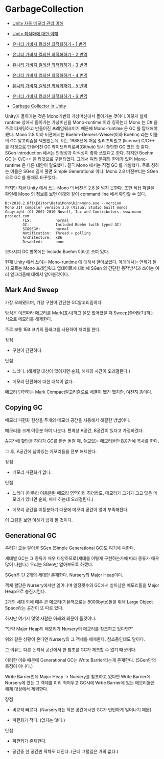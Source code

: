 # GarbageCollection

- [Unity 자동 메모리 관리 이해](https://docs.unity3d.com/kr/current/Manual/UnderstandingAutomaticMemoryManagement.html)
- [Unity 최적화에 대한 이해](https://docs.unity3d.com/kr/current/Manual/BestPracticeUnderstandingPerformanceInUnity.html)

- [유니티 가비지 컬레션 최적화하기 - 1 번역](http://ronniej.sfuh.tk/optimizing-garbage-collection-in-unity-games-1/)
- [유니티 가비지 컬레션 최적화하기 - 2 번역](http://ronniej.sfuh.tk/optimizing-garbage-collection-in-unity-games-2/)
- [유니티 가비지 컬레션 최적화하기 - 3 번역](http://ronniej.sfuh.tk/optimizing-garbage-collection-in-unity-games-3/)
- [유니티 가비지 컬레션 최적화하기 - 4 번역](http://ronniej.sfuh.tk/optimizing-garbage-collection-in-unity-games-4/)
- [유니티 가비지 컬레션 최적화하기 - 5 번역](http://ronniej.sfuh.tk/optimizing-garbage-collection-in-unity-games-5/)
- [유니티 가비지 컬레션 최적화하기 - 6 번역](http://ronniej.sfuh.tk/optimizing-garbage-collection-in-unity-games-6/)

- [Garbage Collector In Unity](https://hrmrzizon.github.io/2017/04/23/garbage-collector-in-unity/)

Unity가 돌아가는 것은 Mono기반의 가상머신에서 돌아가는 것이다.이렇게 실제 runtime 상에서 돌아가는 가상머신을 Mono-runtime 이라 칭하는데 Mono 는 C# 을 주로 타게팅하고 만들어진 프레임워크이기 때문에 Mono-runtime 은 GC 를 탑재해야 했다. Mono 2.8 이하 버젼에서는 Boehm-Demers-Weiser(이하 Boehm) 라는 이름의 GC 알고리즘을 택했었는데, 이는 1988년에 처음 릴리즈되었고 (license) C/C++ 를 타겟으로 만들어진 GC 라이브러리로써(Github) 당시 쓸만한 GC 였던 것 같다. SGen Introduction 에서는 안정성과 이식성이 좋아 쓰였다고 한다. 하지만 Boehm GC 는 C/C++ 을 타겟으로 구현되었다. 그래서 여러 문제와 한계가 있어 Mono-runtime 은 다른 대안이 필요했다. 결국 Mono 에서는 직접 GC 를 개발했다. 주로 칭하는 이름은 SGen 길게 풀면 Simple Generational 이다. Mono 2.8 버젼부터는 SGen 으로 GC 를 통채로 바꾸었다.

하지만 지금 Unity 에서 쓰는 Mono 의 버젼은 2.8 을 넘지 못한다. 또한 직접 파일을 확인해 Mono 의 정보를 보면 아래와 같이 command line 에서 확인할 수 있다.

```
D:\2018.2.6f1\Editor\Data\Mono\bin>mono.exe --version
Mono JIT compiler version 2.0 (Visual Studio built mono)
Copyright (C) 2002-2010 Novell, Inc and Contributors. www.mono-project.com
        TLS:           normal
        GC:            Included Boehm (with typed GC)
        SIGSEGV:       normal
        Notification:  Thread + polling
        Architecture:  x86
        Disabled:      none
```
보다시피 GC 항목에는 Include Boehm 이라고 쓰여 있다. 

현재 Unity 에서 쓰이는 Mono-runtime 에 대해서 알아보았다. 아래에서는 언제가 될지 모르는 Mono 프레임워크 업데이트에 대비해 SGen 의 간단한 동작방식과 쓰이는 여러 알고리즘에 대해서 알아볼것이다.

## Mark And Sweep

가장 오래됐으며, 가장 구현이 간단한 GC알고리즘이다.

방식은 이름따라 메모리를 Mark(표시)하고 쓸모 없어졌을 때 Sweep(쓸어담기)하는 식으로 메모리를 해제한다.

주로 보통 1Bit 크기의 플래그를 사용하여 처리를 한다.



장점

- 구현이 간편하다.



단점

- 느리다. (해제할 대상이 많아지면 순회, 해제의 시간이 오래걸린다.)

- 메모리 단편화에 대한 대책이 없다.



메모리 단편화는 Mark Compact알고리즘으로 해결이 됐긴 했지만, 여전히 똥이다.



## Copying GC

메모리 파편화 현상을 두개의 메모리 공간을 사용해서 해결한 방법이다.

메모리를 크게 이등분 하여 나눈다. 편의상 A공간, B공간이 있다고 가정하겠다.

A공간에 할당을 하다가 GC를 한번 돌릴 때, 쓸모있는 메모리들만 B공간에 복사를 한다.

그 후, A공간에 남아있는 메모리들을 전부 해제한다.



장점

- 메모리 파편화가 없다.



단점

- 느리다 (아무리 이등분된 메모리 영역이라 하더라도, 메모리가 크기가 크고 많은 메모리가 있다면 순회, 해제 하는데 오래걸린다.)

- 메모리 공간을 이등분하기 때문에 메모리 공간이 많이 부족해진다.



이 그림을 보면 이해가 쉽게 될 것이다.



## Generational GC

우리가 오늘 알아볼 SGen (Simple Generational GC)도 여기에 속한다.

세대별 GC는 그 종류가 매우 다양하므로(세대를 어떻게 구현하는가에 따라 종류가 매우 많이 나뉜다.) 우리는 SGen만 알아보도록 하겠다.



SGen은 단 2개의 세대만 존재한다. Nursery와 Major Heap이다.

객체 할당은 Nursery에서만 일어나며 일정횟수의 GC에서 살아남은 메모리들을 Major Heap으로 승진시킨다.

2개의 세대 외에 매우 큰 메모리(기본적으로는 8000byte)들을 위해 Large Object Space라는 공간이 또 따로 있다.



하지만 여기서 몇몇 사람은 아래와 의문이 들것이다.

"만약 Major Heap의 메모리가 Nursery의 메모리를 참조하고 있다면?"

위와 같은 상황이 온다면 Nursery의 그 객체를 해제한다. 참조중인데도 말이다.

그 이유는 다른 논리적 공간에서 한 참조를 GC가 체크할 수 없기 때문이다.



이러한 이유 때문에 Generational GC는 Write Barrier라는게 존재한다. (SGen만의 특징이 아니다.)

Write Barrier인데 Major Heap -> Nursery를 참조하고 있다면 Write Barrier에 Nursery에 있는 그 객체를 미리 적어두고 GC시에 Wrtie Barrier에 있는 메모리들은 해제 대상에서 제외한다.



장점

- 비교적 빠르다. (Nursery라는 작은 공간에서만 GC가 빈번하게 일어나기 때문)

- 파편화가 적다. (없지는 않다.)



단점

- 파편화가 존재한다.

- 공간중 한 공간만 꽉차도 터진다. (근데 그럴일은 거의 없다.)
